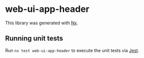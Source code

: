 # web-ui-app-header

This library was generated with [Nx](https://nx.dev).

## Running unit tests

Run `nx test web-ui-app-header` to execute the unit tests via [Jest](https://jestjs.io).
